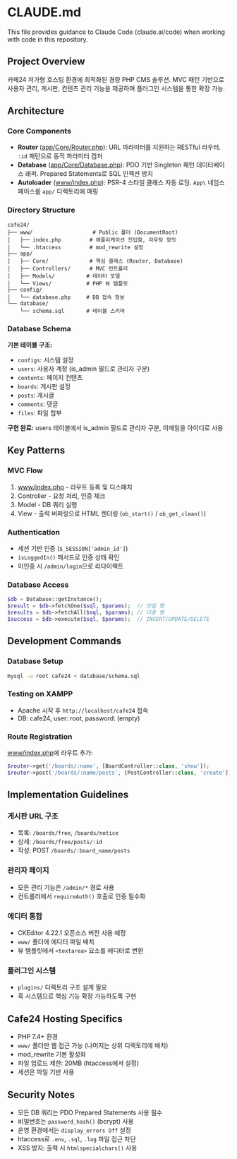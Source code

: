 # CLAUDE.md

This file provides guidance to Claude Code (claude.ai/code) when working with code in this repository.

## Project Overview

카페24 저가형 호스팅 환경에 최적화된 경량 PHP CMS 솔루션. MVC 패턴 기반으로 사용자 관리, 게시판, 컨텐츠 관리 기능을 제공하며 플러그인 시스템을 통한 확장 가능.

## Architecture

### Core Components

- **Router** ([app/Core/Router.php](app/Core/Router.php)): URL 파라미터를 지원하는 RESTful 라우터. `:id` 패턴으로 동적 파라미터 캡처
- **Database** ([app/Core/Database.php](app/Core/Database.php)): PDO 기반 Singleton 패턴 데이터베이스 래퍼. Prepared Statements로 SQL 인젝션 방지
- **Autoloader** ([www/index.php](www/index.php:14-29)): PSR-4 스타일 클래스 자동 로딩. `App\` 네임스페이스를 `app/` 디렉토리에 매핑

### Directory Structure

```
cafe24/
├── www/                   # Public 폴더 (DocumentRoot)
│   ├── index.php         # 애플리케이션 진입점, 라우팅 정의
│   └── .htaccess         # mod_rewrite 설정
├── app/
│   ├── Core/             # 핵심 클래스 (Router, Database)
│   ├── Controllers/      # MVC 컨트롤러
│   ├── Models/          # 데이터 모델
│   └── Views/           # PHP 뷰 템플릿
├── config/
│   └── database.php     # DB 접속 정보
└── database/
    └── schema.sql       # 테이블 스키마
```

### Database Schema

**기본 테이블 구조:**
- `configs`: 시스템 설정
- `users`: 사용자 계정 (is_admin 필드로 관리자 구분)
- `contents`: 페이지 컨텐츠
- `boards`: 게시판 설정
- `posts`: 게시글
- `comments`: 댓글
- `files`: 파일 첨부

**구현 완료:** users 테이블에서 is_admin 필드로 관리자 구분, 이메일을 아이디로 사용

## Key Patterns

### MVC Flow
1. [www/index.php](www/index.php) - 라우트 등록 및 디스패치
2. Controller - 요청 처리, 인증 체크
3. Model - DB 쿼리 실행
4. View - 출력 버퍼링으로 HTML 렌더링 (`ob_start()` / `ob_get_clean()`)

### Authentication
- 세션 기반 인증 (`$_SESSION['admin_id']`)
- `isLoggedIn()` 메서드로 인증 상태 확인
- 미인증 시 `/admin/login`으로 리다이렉트

### Database Access
```php
$db = Database::getInstance();
$result = $db->fetchOne($sql, $params);  // 단일 행
$results = $db->fetchAll($sql, $params); // 다중 행
$success = $db->execute($sql, $params);  // INSERT/UPDATE/DELETE
```

## Development Commands

### Database Setup
```bash
mysql -u root cafe24 < database/schema.sql
```

### Testing on XAMPP
- Apache 시작 후 `http://localhost/cafe24` 접속
- DB: cafe24, user: root, password: (empty)

### Route Registration
[www/index.php](www/index.php)에 라우트 추가:
```php
$router->get('/boards/:name', [BoardController::class, 'show']);
$router->post('/boards/:name/posts', [PostController::class, 'create']);
```

## Implementation Guidelines

### 게시판 URL 구조
- 목록: `/boards/free`, `/boards/notice`
- 상세: `/boards/free/posts/:id`
- 작성: POST `/boards/:board_name/posts`

### 관리자 페이지
- 모든 관리 기능은 `/admin/*` 경로 사용
- 컨트롤러에서 `requireAuth()` 호출로 인증 필수화

### 에디터 통합
- CKEditor 4.22.1 오픈소스 버전 사용 예정
- `www/` 폴더에 에디터 파일 배치
- 뷰 템플릿에서 `<textarea>` 요소를 에디터로 변환

### 플러그인 시스템
- `plugins/` 디렉토리 구조 설계 필요
- 훅 시스템으로 핵심 기능 확장 가능하도록 구현

## Cafe24 Hosting Specifics

- PHP 7.4+ 환경
- `www/` 폴더만 웹 접근 가능 (나머지는 상위 디렉토리에 배치)
- mod_rewrite 기본 활성화
- 파일 업로드 제한: 20MB (htaccess에서 설정)
- 세션은 파일 기반 사용

## Security Notes

- 모든 DB 쿼리는 PDO Prepared Statements 사용 필수
- 비밀번호는 `password_hash()` (bcrypt) 사용
- 운영 환경에서는 `display_errors Off` 설정
- htaccess로 `.env`, `.sql`, `.log` 파일 접근 차단
- XSS 방지: 출력 시 `htmlspecialchars()` 사용
